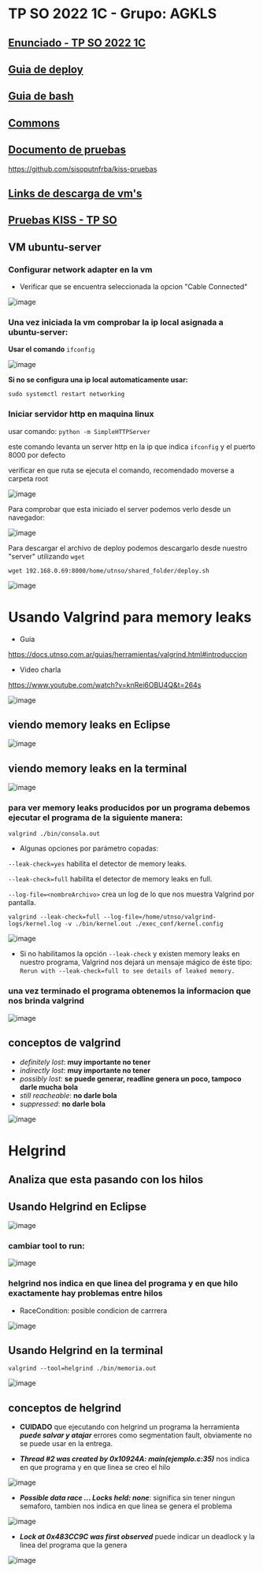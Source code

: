 # TP SO 2022 1C - Grupo: AGKLS

## [Enunciado - TP SO 2022 1C](https://docs.google.com/document/d/17WP76Vsi6ZrYlpYT8xOPXzLf42rQgtyKsOdVkyL5Jj0/edit)

## [Guia de deploy ](https://docs.utnso.com.ar/guias/herramientas/deploy.html#objetivo)

## [Guia de bash](https://docs.utnso.com.ar/guias/consola/bash.html#comandos-basicos)

## [Commons](https://github.dev/sisoputnfrba/so-commons-library/tree/master/src)

## [Documento de pruebas](https://docs.google.com/document/d/1SBBTCweMCiBg6TPTt7zxdinRh4ealRasbu0bVlkty5o/edit) 

https://github.com/sisoputnfrba/kiss-pruebas

## [Links de descarga de vm's](https://www.utnso.com.ar/recursos/maquinas-virtuales/)

## [Pruebas KISS - TP SO](https://docs.google.com/spreadsheets/d/16eQdoXOiIEVDmFNszx0XAG6ZOMj4EcnS/edit?usp=sharing&ouid=108912568561827697344&rtpof=true&sd=true)

## VM ubuntu-server

### Configurar network adapter en la vm

- Verificar que se encuentra seleccionada la opcion "Cable Connected"

![image](https://user-images.githubusercontent.com/62452207/181865772-c5fca0cc-d5cf-45e2-a120-b103bf49cdf7.png)

### Una vez iniciada la vm comprobar la ip local asignada a ubuntu-server:

**Usar el comando** `ifconfig`

![image](https://user-images.githubusercontent.com/62452207/181865973-ed7442f3-d4de-4601-9e8f-297a115b7e61.png)

**Si no se configura una ip local automaticamente usar:**

`sudo systemctl restart networking`

### Iniciar servidor http en maquina linux 

usar comando: `python -m SimpleHTTPServer`

este comando levanta un server http en la ip que indica `ifconfig` y el puerto 8000 por defecto

verificar en que ruta se ejecuta el comando, recomendado moverse a carpeta root

![image](https://user-images.githubusercontent.com/62452207/181870733-9f381f8f-6629-4827-8845-6e74048fd245.png)

Para comprobar que esta iniciado el server podemos verlo desde un navegador: 

![image](https://user-images.githubusercontent.com/62452207/181870711-18651211-1e46-439a-8a62-66981ade3926.png)

Para descargar el archivo de deploy podemos descargarlo desde nuestro "server" utilizando `wget`

`wget 192.168.0.69:8000/home/utnso/shared_folder/deploy.sh`

![image](https://user-images.githubusercontent.com/62452207/181871505-c68fbb81-49e5-4ded-90a2-22553a38bf79.png)

# Usando Valgrind para memory leaks

- Guia

https://docs.utnso.com.ar/guias/herramientas/valgrind.html#introduccion

- Video charla

https://www.youtube.com/watch?v=knRei6OBU4Q&t=264s

![image](https://user-images.githubusercontent.com/62452207/182000819-71c6f3a8-56e6-4399-b29f-593e0310f806.png)

## viendo memory leaks en Eclipse

![image](https://user-images.githubusercontent.com/62452207/182001168-79480544-77b6-449a-96b1-90b7819cacea.png) 

## viendo memory leaks en la terminal

![image](https://user-images.githubusercontent.com/62452207/182001697-a7cebbfd-38c0-43bc-a259-76b6fc1bb61b.png)

### para ver memory leaks producidos por un programa debemos ejecutar el programa de la siguiente manera:

`valgrind ./bin/consola.out`

- Algunas opciones por parámetro copadas:

`--leak-check=yes` habilita el detector de memory leaks.	

`--leak-check=full` habilita el detector de memory leaks en full.	

`--log-file=<nombreArchivo>` crea un log de lo que nos muestra Valgrind por pantalla. 

`valgrind --leak-check=full --log-file=/home/utnso/valgrind-logs/kernel.log -v ./bin/kernel.out ./exec_conf/kernel.config`

![image](https://user-images.githubusercontent.com/62452207/182263718-37632ec7-ec42-407d-ae79-5f47eb8106bd.png)

- Si no habilitamos la opción `--leak-check` y existen memory leaks en nuestro programa, Valgrind nos dejará un mensaje mágico de éste tipo: `Rerun with --leak-check=full to see details of leaked memory.`

### una vez terminado el programa obtenemos la informacion que nos brinda valgrind

![image](https://user-images.githubusercontent.com/62452207/182001907-9839476b-03a4-4bab-92db-181ff424ceeb.png)

## conceptos de valgrind 

- *definitely lost*: **muy importante no tener**
- *indirectly lost*: **muy importante no tener**
- *possibly lost*: **se puede generar, readline genera un poco, tampoco darle mucha bola**
- *still reacheable*: **no darle bola**
- *suppressed*: **no darle bola**

![image](https://user-images.githubusercontent.com/62452207/182001710-08fb0ce0-3817-4df0-a1e2-373f1c228ac1.png)

# Helgrind

## Analiza que esta pasando con los hilos

## Usando Helgrind en Eclipse

![image](https://user-images.githubusercontent.com/62452207/182002029-bdf5b64e-5b25-4c92-88e7-a85a6da81abf.png)

### cambiar tool to run:

![image](https://user-images.githubusercontent.com/62452207/182002048-3da26c85-7ea5-4e7c-922d-241a20dd357f.png)

### helgrind nos indica en que linea del programa y en que hilo exactamente hay problemas entre hilos

- RaceCondition: posible condicion de carrrera 

![image](https://user-images.githubusercontent.com/62452207/182002082-19756c83-28a0-4403-9fc3-9e694022cc64.png)

## Usando Helgrind en la terminal

`valgrind --tool=helgrind ./bin/memoria.out`

![image](https://user-images.githubusercontent.com/62452207/182002145-aca607ab-b3c5-4c66-a711-b5f1d5a1543e.png)

## conceptos de helgrind 

- **CUIDADO** que ejecutando con helgrind un programa la herramienta _**puede salvar y atajar**_ errores como segmentation fault, obviamente no se puede usar en la entrega.

- ***Thread #2 was created by 0x10924A: main(ejemplo.c:35)*** nos indica en que programa y en que linea se creo el hilo

![image](https://user-images.githubusercontent.com/62452207/182002331-ee6e374e-5151-480c-ad20-3b97f1e52f02.png)

- ***Possible data race ... Locks held: none***: significa sin tener ningun semaforo, tambien nos indica en que linea se genera el problema

![image](https://user-images.githubusercontent.com/62452207/182002319-e3310532-79f9-4549-ba3f-617e9b517aff.png)

- ***Lock at 0x483CC9C was first observed*** puede indicar un deadlock y la linea del programa que la genera

![image](https://user-images.githubusercontent.com/62452207/182002404-ec2a9916-d8ac-4e6e-88de-31add1ef5e7a.png)
